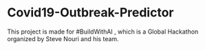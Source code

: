 # Covid19-Outbreak-Predictor
This project is made for #BuildWithAI , which is a Global Hackathon organized by Steve Nouri and his team. 
